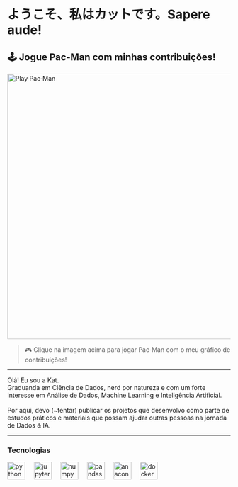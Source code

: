 <h1 align="left">ようこそ、私はカットです。Sapere aude! </h1>

### 
## 🕹️ Jogue Pac‑Man com minhas contribuições!

<a href="https://abozanona.github.io/pacman-contribution-graph/embeded/canvas.html?username=kvpergentino&platform=github" target="_blank">
  <img src="https://raw.githubusercontent.com/abozanona/pacman-contribution-graph/main/docs/screenshot.gif" alt="Play Pac‑Man" width="600">
</a>

> 🎮 Clique na imagem acima para jogar Pac‑Man com o meu gráfico de contribuições!

---

<p align="left">Olá! Eu sou a Kat.<br>Graduanda em Ciência de Dados, nerd por natureza e com um forte interesse em Análise de Dados, Machine Learning e Inteligência Artificial.<br><br>Por aqui, devo (~tentar) publicar os projetos que desenvolvo como parte de estudos práticos e materiais que possam ajudar outras pessoas na jornada de Dados & IA.</p>

---

<h3 align="left">Tecnologias</h3>



<div align="left">
  <img src="https://cdn.jsdelivr.net/gh/devicons/devicon/icons/python/python-original.svg" height="40" alt="python logo"  />
  <img width="12" />
  <img src="https://cdn.jsdelivr.net/gh/devicons/devicon/icons/jupyter/jupyter-original.svg" height="40" alt="jupyter logo"  />
  <img width="12" />
  <img src="https://cdn.jsdelivr.net/gh/devicons/devicon/icons/numpy/numpy-original.svg" height="40" alt="numpy logo"  />
  <img width="12" />
  <img src="https://cdn.jsdelivr.net/gh/devicons/devicon/icons/pandas/pandas-original.svg" height="40" alt="pandas logo"  />
  <img width="12" />
  <img src="https://cdn.jsdelivr.net/gh/devicons/devicon/icons/anaconda/anaconda-original.svg" height="40" alt="anaconda logo"  />
  <img width="12" />
  <img src="https://cdn.jsdelivr.net/gh/devicons/devicon/icons/docker/docker-original.svg" height="40" alt="docker logo"  />
</div>

###
